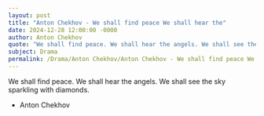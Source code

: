 ```yaml
---
layout: post
title: "Anton Chekhov - We shall find peace We shall hear the"
date: 2024-12-28 12:00:00 -0000
author: Anton Chekhov
quote: "We shall find peace. We shall hear the angels. We shall see the sky sparkling with diamonds."
subject: Drama
permalink: /Drama/Anton Chekhov/Anton Chekhov - We shall find peace We shall hear the
---
```


We shall find peace. We shall hear the angels. We shall see the sky sparkling with diamonds.

- Anton Chekhov
